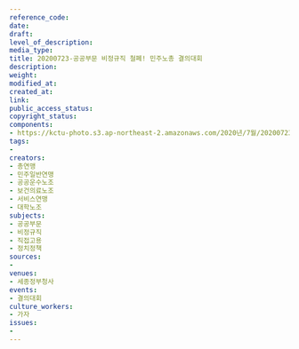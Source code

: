 ```yaml
---
reference_code: 
date: 
draft: 
level_of_description: 
media_type: 
title: 20200723-공공부문 비정규직 철폐! 민주노총 결의대회
description: 
weight: 
modified_at: 
created_at: 
link: 
public_access_status: 
copyright_status: 
components:
- https://kctu-photo.s3.ap-northeast-2.amazonaws.com/2020년/7월/20200723-공공부문+비정규직+철폐!+민주노총+결의대회/WW1D3669.jpg
tags:
- 
creators:
- 총연맹
- 민주일반연맹
- 공공운수노조
- 보건의료노조
- 서비스연맹
- 대학노조
subjects:
- 공공부문
- 비정규직
- 직접고용
- 정치정책
sources:
- 
venues:
- 세종정부청사
events:
- 결의대회
culture_workers:
- 가자
issues:
- 
---
```

